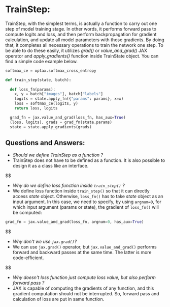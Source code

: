 
# TrainStep:

TrainStep, with the simplest terms, is actually a function to carry out one step of model training stage. In other words, it performs forward pass to compute logits and loss, and 
then perform backpropagation for gradient calculation, and update all model parameters with those gradients. By doing that, it completes all necessary operations to train the 
network one step. To be able to do these easily, it utilizes *grad()* or *value_and_grad()* JAX operator and *apply_gradients()* function inside TrainState object. You can find a 
simple code example below.

```py
softmax_ce = optax.softmax_cross_entropy

def train_step(state, batch):
  
  def loss_fn(params):
    x, y = batch["images"], batch["labels"]
    logits = state.apply_fn({"params": params}, x=x)
    loss = softmax_ce(logits, y)
    return loss, logits

  grad_fn = jax.value_and_grad(loss_fn, has_aux=True)
  (loss, logits), grads = grad_fn(state.params)
  state = state.apply_gradients(grads)
```

## Questions and Answers:

* *Should we define TrainStep as a function ?*
* TrainStep does not have to be defined as a function. It is also possible to design it as a class like an interface.

$$\$$
* *Why do we define loss function inside `train_step()` ?*
* We define loss function inside `train_step()` so that it can directly access *state* object. Otherwise, `loss_fn()` has to take *state* object as an input argument.
  In this case, we need to specify, by using `argnum=0`, for which input argument (params or state), the gradient of `loss_fn()` will be computed:

```py
grad_fn = jax.value_and_grad(loss_fn, argnum=0, has_aux=True)
```

$$\$$ 
* *Why don't we use `jax.grad()`?*
* We can use `jax.grad()` operator, but `jax.value_and_grad()` performs forward and backward passes at the same time. The latter is more code-efficient.

$$\$$ 
* *Why doesn't loss function just compute loss value, but also perform forward pass ?*
* JAX is capable of computing the gradients of any function, and this gradient computation should not be interrupted. So, forward pass and calculation of loss are put in same
  function.

